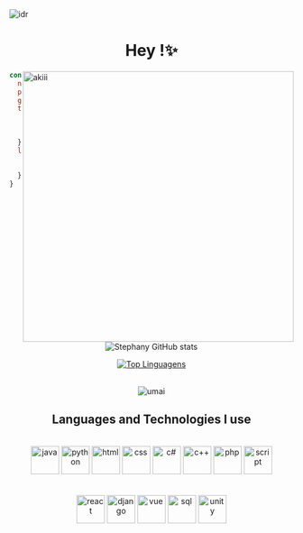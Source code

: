 <!-- <img align="center" alt="idr"  src="https://i.pinimg.com/originals/fc/3a/bd/fc3abdc3852ab9daf2afea718e6e6799.jpg"> -->
<img align="center" alt="idr"  src="https://64.media.tumblr.com/29fd29b185b572578b32de46e5bbfeed/tumblr_p5enpxqCzx1x2i7xeo8_1280.png">

<h1 align="center"> Hey !✨ </h1>
<div >
<!--<img align="right" alt="scorpion" width="450" src="https://c.tenor.com/mCnYpxDDsD0AAAAC/get-over-here.gif">-->
<!--<img align="right" alt="gojo" width="480" src="https://c.tenor.com/CFYHEkphVvkAAAAC/gojou-satoru-gojou.gif">-->
<!--<img align="right" alt="brothers" width="480" src="https://media.tenor.com/trBCXEOWUfQAAAAC/jujutsu-kaisen-itadori-yuji.gif">-->
<img align="right" alt="akiii" width="480" src="https://media.tenor.com/8nh2k8UDoRIAAAAC/chainsaw-man-aki.gif">
</div>



```javascript
const data = {
  name: "Stephany Moreira Casa Grande",
  pronouns: ["She", "Her"],
  game: "Mortal Kombat",
  tech: {
    programming: ['JS', 'HTML'],
    frontend: ['React', 'Vue','Sass'],
    backend: ['Django','PHP']
  },
  language: {
    portuguese: true,
    english: true,
  }
}
```

<div align="center">
 
![Stephany GitHub stats](https://github-readme-stats.vercel.app/api?username=MoreiraSte&show_icons=true&theme=dracula)

[![Top Linguagens](https://github-readme-stats.vercel.app/api/top-langs/?username=MoreiraSte&layout=compact&theme=dracula)](https://github.com/anuraghazra/github-readme-stats)
</div>



<div align="center"><br/>
   <!-- <img align="center" alt="dragon" src="https://giffiles.alphacoders.com/247/24723.gif">-->
  <!--<img align="center" alt="mkxF" src="https://media.tenor.com/CiJuhjUFaeIAAAAC/gojo-satoru-jujutsu-kaisen.gif">-->
  <img align="center" alt="umai" src="https://i.pinimg.com/originals/e7/1d/60/e71d60a024fcf912491ba5564a45419b.gif">
</div>

<h2 align='center'>Languages and Technologies I use </h2>

<div style="display: inline-block, justify-content:space-between"; align="center"><br/>
     <img alt="java" src="https://cdn-icons-png.flaticon.com/512/5968/5968282.png" width="50">
     <img alt="python" src="https://cdn-icons-png.flaticon.com/512/3098/3098090.png" width="50">
     <img alt="html" src="https://cdn-icons-png.flaticon.com/512/1051/1051277.png" width="50">
     <img alt="css" src="https://cdn-icons-png.flaticon.com/512/732/732190.png" width="50">
     <img alt="c#" src="https://cdn-icons-png.flaticon.com/512/6132/6132221.png" width="50">
     <img alt="c++" src="https://cdn-icons-png.flaticon.com/512/6132/6132222.png" width="50">
     <img alt="php" src="https://cdn-icons-png.flaticon.com/512/5968/5968332.png" width="50">
     <img alt="script" src="https://cdn-icons-png.flaticon.com/512/1199/1199124.png" width="50">
</div> <br/>

<div style="display: inline-block, justify-content:space-between"; align="center"><br/>
     <img alt="react" src="https://as1.ftcdn.net/v2/jpg/03/04/97/12/1000_F_304971233_mQ4xlfnBGSszgzJPYzQnZtWI04ZNmuuP.jpg" width="50">
     <img alt="django" src="https://cdn.iconscout.com/icon/free/png-256/django-3629322-3031821.png" width="50">
     <img alt="vue" src="https://cdn-icons-png.flaticon.com/512/1183/1183622.png" width="50">
     <img alt="sql" src="https://cdn-icons-png.flaticon.com/512/919/919836.png" width="50">
     <img alt="unity" src="https://cdn-icons-png.flaticon.com/512/5969/5969346.png" width="50">
    
</div> <br/>

<br/>


